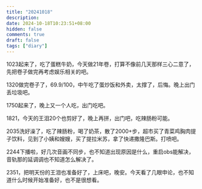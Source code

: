 ```yaml
---
title: "20241018"
description: 
date: 2024-10-18T10:23:51+08:00
hidden: false
comments: true
draft: false
tags: ["diary"]
---
```

1023起来了，吃了蛋糕牛奶，今天做21年卷，打算不像前几天那样三心二意了，先把卷子做完再考虑娱乐相关的吧。

1320做完卷子了，69.9/100，中午吃了蛋炒饭和外卖，太撑了，后悔。晚上出门丢垃圾吧。

1750起来了，晚上又一个人吃，出门吃吧。

1821，今天的王泪20个也剪好了，晚上再拼，出门吧，吃辣肠粉可能。

2035洗好澡了，吃了辣肠粉，喝了奶茶，散了2000+步，超市买了青菜鸡胸肉提子饮料，见到了小姨和嫂嫂，买了提拉米苏，拿了快递撒隆巴斯。打喷吧。

2244下播啦，好几次音画不同步，也不知道出现原因是什么，重启obs能解决，音轨那的延调调也不知道怎么解决了。

2351，把明天份的王泪也准备好了，上床吧，晚安。今天看了几眼申论，也不知道什么时候开始准备好，也不是很想看。
